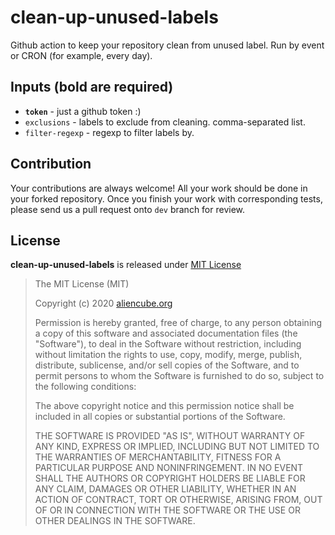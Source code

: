# clean-up-unused-labels #

Github action to keep your repository clean from unused label. Run by event or CRON (for example, every day).

## Inputs (bold are required)

* **`token`** - just a github token :)
* `exclusions` - labels to exclude from cleaning. comma-separated list.
* `filter-regexp` - regexp to filter labels by.

## Contribution

Your contributions are always welcome! All your work should be done in your forked repository. Once you finish your work with corresponding tests, please send us a pull request onto `dev` branch for review.

## License

**clean-up-unused-labels** is released under [MIT License](http://opensource.org/licenses/MIT)

> The MIT License (MIT)
>
> Copyright (c) 2020 [aliencube.org](https://aliencube.org)
> 
> Permission is hereby granted, free of charge, to any person obtaining a copy of this software and associated documentation files (the "Software"), to deal in the Software without restriction, including without limitation the rights to use, copy, modify, merge, publish, distribute, sublicense, and/or sell copies of the Software, and to permit persons to whom the Software is furnished to do so, subject to the following conditions:
> 
> The above copyright notice and this permission notice shall be included in all copies or substantial portions of the Software.
> 
> THE SOFTWARE IS PROVIDED "AS IS", WITHOUT WARRANTY OF ANY KIND, EXPRESS OR IMPLIED, INCLUDING BUT NOT LIMITED TO THE WARRANTIES OF MERCHANTABILITY, FITNESS FOR A PARTICULAR PURPOSE AND NONINFRINGEMENT. IN NO EVENT SHALL THE AUTHORS OR COPYRIGHT HOLDERS BE LIABLE FOR ANY CLAIM, DAMAGES OR OTHER LIABILITY, WHETHER IN AN ACTION OF CONTRACT, TORT OR OTHERWISE, ARISING FROM, OUT OF OR IN CONNECTION WITH THE SOFTWARE OR THE USE OR OTHER DEALINGS IN THE SOFTWARE.
